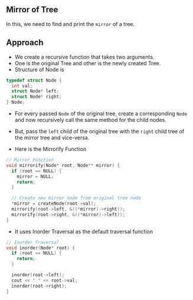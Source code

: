 ## Mirror of Tree
In this, we need to find and print the `mirror` of a tree.

## Approach
- We create a recursive function that takes two arguments.
- One is the original Tree and other is the newly created Tree.
- Structure of Node is
```c++
typedef struct Node {
  int val;
  struct Node* left;
  struct Node* right;
} Node;
```
- For every passed `Node` of the original tree, create a corresponding `Node` and now recursively call the same method for the child nodes.
- But, pass the `left` child of the original tree with the `right` child tree of the mirror tree and vice-versa.

- Here is the Mirrorify Function
```c++
// Mirror Function
void mirrorify(Node* root, Node** mirror) {
  if (root == NULL) {
    mirror = NULL;
    return;
  }

  // Create new mirror node from original tree node
  *mirror = createNode(root->val);
  mirrorify(root->left, &((*mirror)->right));
  mirrorify(root->right, &((*mirror)->left));
}
```

- It uses Inorder Traversal as the default traversal function
```c++
// Inorder Traversal
void inorder(Node* root) {
  if (root == NULL) {
    return;
  }

  inorder(root->left);
  cout << " " << root->val;
  inorder(root->right);
}
```
